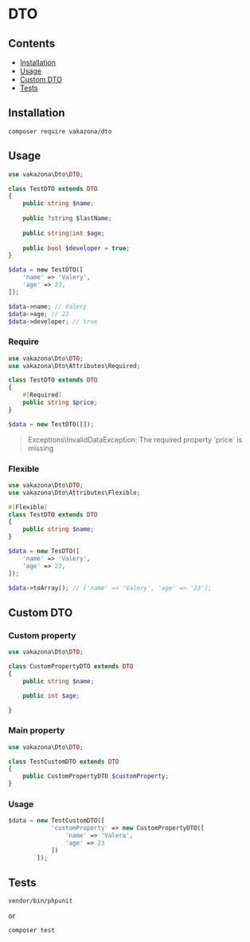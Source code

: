# DTO

## Contents

- [Installation](#installation)
- [Usage](#usage)
- [Custom DTO](#custom-dto)
- [Tests](#tests)

## Installation

```
composer require vakazona/dto
```

## Usage

```php
use vakazona\Dto\DTO;

class TestDTO extends DTO
{
    public string $name;
    
    public ?string $lastName;
    
    public string|int $age;
    
    public bool $developer = true;
}

$data = new TestDTO([
    'name' => 'Valery',
    'age' => 23,
]);

$data->name; // Valery
$data->age; // 23
$data->developer; // true
```

### Require

```php
use vakazona\Dto\DTO;
use vakazona\Dto\Attributes\Required;

class TestDTO extends DTO
{
    #[Required]
    public string $price;
}

$data = new TestDTO([]);
```

> Exceptions\InvalidDataException: The required property \`price\` is missing

### Flexible

```php
use vakazona\Dto\DTO;
use vakazona\Dto\Attributes\Flexible;

#[Flexible]
class TestDTO extends DTO
{
    public string $name;
}

$data = new TesDTO([
    'name' => 'Valery',
    'age' => 23,
]);

$data->toArray(); // ['name' => 'Valery', 'age' => '23'];
```

## Custom DTO
### Custom property
```php
use vakazona\Dto\DTO;

class CustomPropertyDTO extends DTO
{
    public string $name;

    public int $age;

}
```
### Main property
```php
use vakazona\Dto\DTO;

class TestCustomDTO extends DTO
{
    public CustomPropertyDTO $customProperty;
}

```
### Usage
```php
$data = new TestCustomDTO([
            'customProperty' => new CustomPropertyDTO([
                'name' => 'Valera',
                'age' => 23
            ])
        ]);

```

## Tests
```
vendor/bin/phpunit
```
or
```
composer test
```